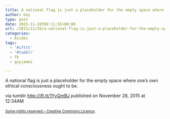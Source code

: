 ```yaml
---
title: A national flag is just a placeholder for the empty space where one’s own ethical consciousness…
author: Guy
type: post
date: 2015-11-28T00:11:55+00:00
url: /2015/11/28/a-national-flag-is-just-a-placeholder-for-the-empty-space-where-ones-own-ethical-consciousness/
categories:
  - Asides
tags:
  - '#ifttt'
  - '#tumblr'
  - fb
  - guyjames

---
```

A national flag is just a placeholder for the empty space where one’s own ethical consciousness ought to be.

via tumblr http://ift.tt/1YyQmBJ published on November 28, 2015 at 12:34AM

<small><a href="http://ift.tt/1gAEAkt" target="_blank">Some rights reserved &#8211; Creative Commons Licence</a></small>.